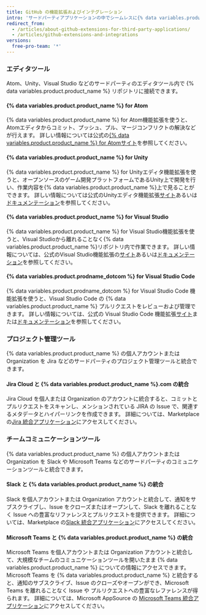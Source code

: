 ```yaml
---
title: GitHub の機能拡張およびインテグレーション
intro: 'サードパーティアプリケーションの中でシームレスに{% data variables.product.product_name %}リポジトリ内で作業をするために、{% data variables.product.product_name %}機能拡張を使ってください。'
redirect_from:
  - /articles/about-github-extensions-for-third-party-applications/
  - /articles/github-extensions-and-integrations
versions:
  free-pro-team: '*'
---
```


### エディタツール

Atom、Unity、Visual Studio などのサードパーティのエディタツール内で {% data variables.product.product_name %} リポジトリに接続できます。

#### {% data variables.product.product_name %} for Atom

{% data variables.product.product_name %} for Atom機能拡張を使うと、Atomエディタからコミット、プッシュ、プル、マージコンフリクトの解決などが行えます。 詳しい情報については公式の[{% data variables.product.product_name %} for Atomサイト](https://github.atom.io/)を参照してください。

#### {% data variables.product.product_name %} for Unity

{% data variables.product.product_name %} for Unityエディタ機能拡張を使うと、オープンソースのゲーム開発プラットフォームであるUnity上で開発を行い、作業内容を{% data variables.product.product_name %}上で見ることができます。 詳しい情報については公式のUnityエディタ機能拡張[サイト](https://unity.github.com/)あるいは[ドキュメンテーション](https://github.com/github-for-unity/Unity/tree/master/docs)を参照してください。

#### {% data variables.product.product_name %} for Visual Studio

{% data variables.product.product_name %} for Visual Studio機能拡張を使うと、Visual Studioから離れることなく{% data variables.product.product_name %}リポジトリ内で作業できます。 詳しい情報については、公式のVisual Studio機能拡張の[サイト](https://visualstudio.github.com/)あるいは[ドキュメンテーション](https://github.com/github/VisualStudio/tree/master/docs)を参照してください。

#### {% data variables.product.prodname_dotcom %} for Visual Studio Code

{% data variables.product.prodname_dotcom %} for Visual Studio Code 機能拡張を使うと、Visual Studio Code の {% data variables.product.product_name %} プルリクエストをレビューおよび管理できます。 詳しい情報については、公式の Visual Studio Code 機能拡張[サイト](https://vscode.github.com/)または[ドキュメンテーション](https://github.com/Microsoft/vscode-pull-request-github)を参照してください。

### プロジェクト管理ツール

{% data variables.product.product_name %} の個人アカウントまたは Organization を Jira などのサードパーティのプロジェクト管理ツールと統合できます。

#### Jira Cloud と {% data variables.product.product_name %}.com の統合

Jira Cloud を個人または Organization のアカウントに統合すると、コミットとプルリクエストをスキャンし、メンションされている JIRA の Issue で、関連するメタデータとハイパーリンクを作成できます。 詳細については、Marketplace の[Jira 統合アプリケーション](https://github.com/marketplace/jira-software-github)にアクセスしてください。

### チームコミュニケーションツール

{% data variables.product.product_name %} の個人アカウントまたは Organization を Slack や Microsoft Teams などのサードパーティのコミュニケーションツールと統合できます。

#### Slack と {% data variables.product.product_name %} の統合

Slack を個人アカウントまたは Organization アカウントと統合して、通知をサブスクライブし、Issue をクローズまたはオープンして、Slack を離れることなく Issue への豊富なリファレンスとプルリクエストを提供できます。 詳細については、Marketplace の[Slack 統合アプリケーション](https://github.com/marketplace/slack-github)にアクセスしてください。

#### Microsoft Teams と {% data variables.product.product_name %} の統合

Microsoft Teams を個人アカウントまたは Organization アカウントと統合して、大規模なチームのコミュニケーションツールを開いたまま {% data variables.product.product_name %} についての情報にアクセスできます。 Microsoft Teams を {% data variables.product.product_name %} と統合すると、通知のサブスクライブ、Issue のクローズやオープンができ、Microsoft Teams を離れることなく Issue や プルリクエストへの豊富なレファレンスが得られます。 詳細については、Microsoft AppSource の [Microsoft Teams 統合アプリケーション](https://appsource.microsoft.com/en-us/product/office/WA200002077)にアクセスしてください。
